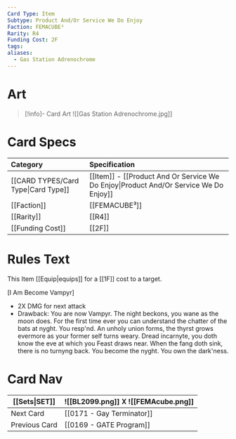```yaml
---
Card Type: Item
Subtype: Product And/Or Service We Do Enjoy
Faction: FEMACUBE³
Rarity: R4
Funding Cost: 2F
tags: 
aliases:
  - Gas Station Adrenochrome
---
```

# Art

> [!info]- Card Art
> ![[Gas Station Adrenochrome.jpg]]

# Card Specs

| Category | Specification| 
| :--- | :--- |
| [[CARD TYPES/Card Type\|Card Type]] | [[Item]] - [[Product And Or Service We Do Enjoy\|Product And/Or Service We Do Enjoy]] |  
| [[Faction]] | [[FEMACUBE³]] | 
| [[Rarity]] | [[R4]] |  
| [[Funding Cost]] | [[2F]] |  

# Rules Text

This Item [[Equip|equips]] for a [[1F]] cost to a target.  

[I Am Become Vampyr]
- 2X DMG for next attack
- Drawback: You are now Vampyr. The night beckons, you wane as the moon does. 
For the first time ever you can understand the chatter of the bats at nyght. 
  You resp'nd. An unholy union forms, the thyrst grows evermore as your former self turns weary. 
  Dread incarnyte, you doth know the eve at which you Feast draws near. When the fang doth sink, there is no turnyng back. 
  You become the nyght. You own the dark'ness.

# Card Nav

| [[Sets\|SET]] |  ![[BL2099.png]] 𐌢 ![[FEMAcube.png]] |
| --- | --- |  
| Next Card | [[0171 - Gay Terminator]] |  
| Previous Card | [[0169 - GATE Program]] |  

